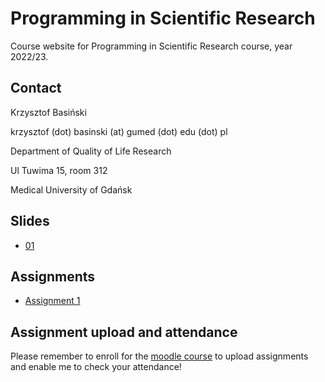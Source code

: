 # Programming in Scientific Research

Course website for Programming in Scientific Research course, year 2022/23.

## Contact

Krzysztof Basiński

krzysztof (dot) basinski (at) gumed (dot) edu (dot) pl

Department of Quality of Life Research

Ul Tuwima 15, room 312

Medical University of Gdańsk


## Slides

- [01](01.html)


## Assignments

- [Assignment 1](assignments/a01.md)


## Assignment upload and attendance

Please remember to enroll for the [moodle course](https://szkolenia.gumed.edu.pl/course/view.php?id=5177) to upload assignments and enable me to check your attendance!